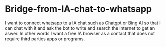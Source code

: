 # Bridge-from-IA-chat-to-whatsapp
I want to connect whatsapp to a IA chat such as Chatgpt or Bing AI so that I can chat with it and ask the bot to write and search the internet to get an aswer. In other words I want a free IA browser as a contact that does not require third parties apps or programs.
